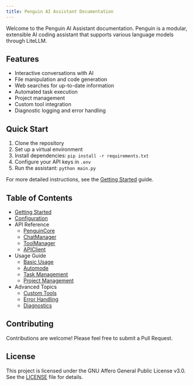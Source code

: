 ```yaml
---
title: Penguin AI Assistant Documentation
---
```


Welcome to the Penguin AI Assistant documentation. Penguin is a modular, extensible AI coding assistant that supports various language models through LiteLLM.

## Features

- Interactive conversations with AI
- File manipulation and code generation
- Web searches for up-to-date information
- Automated task execution
- Project management
- Custom tool integration
- Diagnostic logging and error handling

## Quick Start

1. Clone the repository
2. Set up a virtual environment
3. Install dependencies: `pip install -r requirements.txt`
4. Configure your API keys in `.env`
5. Run the assistant: `python main.py`

For more detailed instructions, see the [Getting Started](getting_started.md) guide.

## Table of Contents

- [Getting Started](getting_started.md)
- [Configuration](configuration.md)
- API Reference
  - [PenguinCore](api_reference/core.md)
  - [ChatManager](api_reference/chat_manager.md)
  - [ToolManager](api_reference/tool_manager.md)
  - [APIClient](api_reference/api_client.md)
- Usage Guide
  - [Basic Usage](usage/basic_usage.md)
  - [Automode](usage/automode.md)
  - [Task Management](usage/task_management.md)
  - [Project Management](usage/project_management.md)
- Advanced Topics
  - [Custom Tools](advanced/custom_tools.md)
  - [Error Handling](advanced/error_handling.md)
  - [Diagnostics](advanced/diagnostics.md)

## Contributing

Contributions are welcome! Please feel free to submit a Pull Request.

## License

This project is licensed under the GNU Affero General Public License v3.0. See the [LICENSE](https://github.com/your-repo-url/blob/main/LICENSE) file for details.